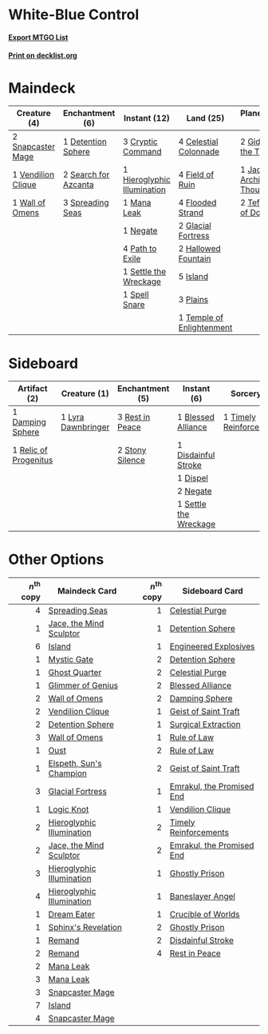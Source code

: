 # White-Blue Control

#### [Export MTGO List](../collection/White-Blue%20Control/White-Blue%20Control.txt)
#### [Print on decklist.org](http://decklist.org/?deckmain=4%09Celestial%20Colonnade%0A3%09Cryptic%20Command%0A1%09Detention%20Sphere%0A4%09Field%20of%20Ruin%0A4%09Flooded%20Strand%0A2%09Gideon%20of%20the%20Trials%0A2%09Glacial%20Fortress%0A2%09Hallowed%20Fountain%0A1%09Hieroglyphic%20Illumination%0A5%09Island%0A1%09Jace,%20Architect%20of%20Thought%0A1%09Mana%20Leak%0A1%09Negate%0A4%09Path%20to%20Exile%0A3%09Plains%0A2%09Search%20for%20Azcanta%0A4%09Serum%20Visions%0A1%09Settle%20the%20Wreckage%0A2%09Snapcaster%20Mage%0A1%09Spell%20Snare%0A3%09Spreading%20Seas%0A2%09Supreme%20Verdict%0A2%09Teferi,%20Hero%20of%20Dominaria%0A1%09Temple%20of%20Enlightenment%0A1%09Timely%20Reinforcements%0A1%09Vendilion%20Clique%0A1%09Wall%20of%20Omens%0A1%09Wrath%20of%20God&deckside=1%09Blessed%20Alliance%0A1%09Damping%20Sphere%0A1%09Disdainful%20Stroke%0A1%09Dispel%0A1%09Lyra%20Dawnbringer%0A2%09Negate%0A1%09Relic%20of%20Progenitus%0A3%09Rest%20in%20Peace%0A1%09Settle%20the%20Wreckage%0A2%09Stony%20Silence%0A1%09Timely%20Reinforcements)
# Maindeck

|                                        Creature (4)                                         |                                        Enchantment (6)                                        |                                             Instant (12)                                             |                                             Land (25)                                              |                                           Planeswalker (5)                                            |                                           Sorcery (8)                                            |
|---------------------------------------------------------------------------------------------|-----------------------------------------------------------------------------------------------|------------------------------------------------------------------------------------------------------|----------------------------------------------------------------------------------------------------|-------------------------------------------------------------------------------------------------------|--------------------------------------------------------------------------------------------------|
|2 [Snapcaster Mage](http://gatherer.wizards.com/Pages/Card/Details.aspx?multiverseid=425875) |1 [Detention Sphere](http://gatherer.wizards.com/Pages/Card/Details.aspx?multiverseid=270356)  |3 [Cryptic Command](http://gatherer.wizards.com/Pages/Card/Details.aspx?multiverseid=370439)          |4 [Celestial Colonnade](http://gatherer.wizards.com/Pages/Card/Details.aspx?multiverseid=177545)    |2 [Gideon of the Trials](http://gatherer.wizards.com/Pages/Card/Details.aspx?multiverseid=426716)      |4 [Serum Visions](http://gatherer.wizards.com/Pages/Card/Details.aspx?multiverseid=425874)        |
|1 [Vendilion Clique](http://gatherer.wizards.com/Pages/Card/Details.aspx?multiverseid=370390)|2 [Search for Azcanta](http://gatherer.wizards.com/Pages/Card/Details.aspx?multiverseid=435226)|1 [Hieroglyphic Illumination](http://gatherer.wizards.com/Pages/Card/Details.aspx?multiverseid=426759)|4 [Field of Ruin](http://gatherer.wizards.com/Pages/Card/Details.aspx?multiverseid=435415)          |1 [Jace, Architect of Thought](http://gatherer.wizards.com/Pages/Card/Details.aspx?multiverseid=380190)|2 [Supreme Verdict](http://gatherer.wizards.com/Pages/Card/Details.aspx?multiverseid=438776)      |
|1 [Wall of Omens](http://gatherer.wizards.com/Pages/Card/Details.aspx?multiverseid=413576)   |3 [Spreading Seas](http://gatherer.wizards.com/Pages/Card/Details.aspx?multiverseid=190405)    |1 [Mana Leak](http://gatherer.wizards.com/Pages/Card/Details.aspx?multiverseid=397773)                |4 [Flooded Strand](http://gatherer.wizards.com/Pages/Card/Details.aspx?multiverseid=405098)         |2 [Teferi, Hero of Dominaria](http://gatherer.wizards.com/Pages/Card/Details.aspx?multiverseid=443095) |1 [Timely Reinforcements](http://gatherer.wizards.com/Pages/Card/Details.aspx?multiverseid=220074)|
|                                                                                             |                                                                                               |1 [Negate](http://gatherer.wizards.com/Pages/Card/Details.aspx?multiverseid=447135)                   |2 [Glacial Fortress](http://gatherer.wizards.com/Pages/Card/Details.aspx?multiverseid=435416)       |                                                                                                       |1 [Wrath of God](http://gatherer.wizards.com/Pages/Card/Details.aspx?multiverseid=4408)           |
|                                                                                             |                                                                                               |4 [Path to Exile](http://gatherer.wizards.com/Pages/Card/Details.aspx?multiverseid=370408)            |2 [Hallowed Fountain](http://gatherer.wizards.com/Pages/Card/Details.aspx?multiverseid=405100)      |                                                                                                       |                                                                                                  |
|                                                                                             |                                                                                               |1 [Settle the Wreckage](http://gatherer.wizards.com/Pages/Card/Details.aspx?multiverseid=435186)      |5 [Island](http://gatherer.wizards.com/Pages/Card/Details.aspx?multiverseid=439602)                 |                                                                                                       |                                                                                                  |
|                                                                                             |                                                                                               |1 [Spell Snare](http://gatherer.wizards.com/Pages/Card/Details.aspx?multiverseid=370447)              |3 [Plains](http://gatherer.wizards.com/Pages/Card/Details.aspx?multiverseid=439601)                 |                                                                                                       |                                                                                                  |
|                                                                                             |                                                                                               |                                                                                                      |1 [Temple of Enlightenment](http://gatherer.wizards.com/Pages/Card/Details.aspx?multiverseid=378535)|                                                                                                       |                                                                                                  |


# Sideboard

|                                          Artifact (2)                                          |                                        Creature (1)                                         |                                     Enchantment (5)                                      |                                          Instant (6)                                           |                                           Sorcery (1)                                            |
|------------------------------------------------------------------------------------------------|---------------------------------------------------------------------------------------------|------------------------------------------------------------------------------------------|------------------------------------------------------------------------------------------------|--------------------------------------------------------------------------------------------------|
|1 [Damping Sphere](http://gatherer.wizards.com/Pages/Card/Details.aspx?multiverseid=443101)     |1 [Lyra Dawnbringer](http://gatherer.wizards.com/Pages/Card/Details.aspx?multiverseid=442914)|3 [Rest in Peace](http://gatherer.wizards.com/Pages/Card/Details.aspx?multiverseid=442021)|1 [Blessed Alliance](http://gatherer.wizards.com/Pages/Card/Details.aspx?multiverseid=414302)   |1 [Timely Reinforcements](http://gatherer.wizards.com/Pages/Card/Details.aspx?multiverseid=220074)|
|1 [Relic of Progenitus](http://gatherer.wizards.com/Pages/Card/Details.aspx?multiverseid=205326)|                                                                                             |2 [Stony Silence](http://gatherer.wizards.com/Pages/Card/Details.aspx?multiverseid=425850)|1 [Disdainful Stroke](http://gatherer.wizards.com/Pages/Card/Details.aspx?multiverseid=446776)  |                                                                                                  |
|                                                                                                |                                                                                             |                                                                                          |1 [Dispel](http://gatherer.wizards.com/Pages/Card/Details.aspx?multiverseid=201562)             |                                                                                                  |
|                                                                                                |                                                                                             |                                                                                          |2 [Negate](http://gatherer.wizards.com/Pages/Card/Details.aspx?multiverseid=447135)             |                                                                                                  |
|                                                                                                |                                                                                             |                                                                                          |1 [Settle the Wreckage](http://gatherer.wizards.com/Pages/Card/Details.aspx?multiverseid=435186)|                                                                                                  |


# Other Options

|*n*<sup>th</sup> copy|                                           Maindeck Card                                            |*n*<sup>th</sup> copy|                                           Sideboard Card                                           |
|--------------------:|----------------------------------------------------------------------------------------------------|--------------------:|----------------------------------------------------------------------------------------------------|
|                    4|[Spreading Seas](http://gatherer.wizards.com/Pages/Card/Details.aspx?multiverseid=190405)           |                    1|[Celestial Purge](http://gatherer.wizards.com/Pages/Card/Details.aspx?multiverseid=397699)          |
|                    1|[Jace, the Mind Sculptor](http://gatherer.wizards.com/Pages/Card/Details.aspx?multiverseid=382979)  |                    1|[Detention Sphere](http://gatherer.wizards.com/Pages/Card/Details.aspx?multiverseid=270356)         |
|                    6|[Island](http://gatherer.wizards.com/Pages/Card/Details.aspx?multiverseid=439602)                   |                    1|[Engineered Explosives](http://gatherer.wizards.com/Pages/Card/Details.aspx?multiverseid=370549)    |
|                    1|[Mystic Gate](http://gatherer.wizards.com/Pages/Card/Details.aspx?multiverseid=409557)              |                    2|[Detention Sphere](http://gatherer.wizards.com/Pages/Card/Details.aspx?multiverseid=270356)         |
|                    1|[Ghost Quarter](http://gatherer.wizards.com/Pages/Card/Details.aspx?multiverseid=430470)            |                    2|[Celestial Purge](http://gatherer.wizards.com/Pages/Card/Details.aspx?multiverseid=397699)          |
|                    1|[Glimmer of Genius](http://gatherer.wizards.com/Pages/Card/Details.aspx?multiverseid=417622)        |                    2|[Blessed Alliance](http://gatherer.wizards.com/Pages/Card/Details.aspx?multiverseid=414302)         |
|                    2|[Wall of Omens](http://gatherer.wizards.com/Pages/Card/Details.aspx?multiverseid=413576)            |                    2|[Damping Sphere](http://gatherer.wizards.com/Pages/Card/Details.aspx?multiverseid=443101)           |
|                    2|[Vendilion Clique](http://gatherer.wizards.com/Pages/Card/Details.aspx?multiverseid=370390)         |                    1|[Geist of Saint Traft](http://gatherer.wizards.com/Pages/Card/Details.aspx?multiverseid=409577)     |
|                    2|[Detention Sphere](http://gatherer.wizards.com/Pages/Card/Details.aspx?multiverseid=270356)         |                    1|[Surgical Extraction](http://gatherer.wizards.com/Pages/Card/Details.aspx?multiverseid=397706)      |
|                    3|[Wall of Omens](http://gatherer.wizards.com/Pages/Card/Details.aspx?multiverseid=413576)            |                    1|[Rule of Law](http://gatherer.wizards.com/Pages/Card/Details.aspx?multiverseid=48112)               |
|                    1|[Oust](http://gatherer.wizards.com/Pages/Card/Details.aspx?multiverseid=401649)                     |                    2|[Rule of Law](http://gatherer.wizards.com/Pages/Card/Details.aspx?multiverseid=48112)               |
|                    1|[Elspeth, Sun's Champion](http://gatherer.wizards.com/Pages/Card/Details.aspx?multiverseid=394361)  |                    2|[Geist of Saint Traft](http://gatherer.wizards.com/Pages/Card/Details.aspx?multiverseid=409577)     |
|                    3|[Glacial Fortress](http://gatherer.wizards.com/Pages/Card/Details.aspx?multiverseid=435416)         |                    1|[Emrakul, the Promised End](http://gatherer.wizards.com/Pages/Card/Details.aspx?multiverseid=414295)|
|                    1|[Logic Knot](http://gatherer.wizards.com/Pages/Card/Details.aspx?multiverseid=370529)               |                    1|[Vendilion Clique](http://gatherer.wizards.com/Pages/Card/Details.aspx?multiverseid=370390)         |
|                    2|[Hieroglyphic Illumination](http://gatherer.wizards.com/Pages/Card/Details.aspx?multiverseid=426759)|                    2|[Timely Reinforcements](http://gatherer.wizards.com/Pages/Card/Details.aspx?multiverseid=220074)    |
|                    2|[Jace, the Mind Sculptor](http://gatherer.wizards.com/Pages/Card/Details.aspx?multiverseid=382979)  |                    2|[Emrakul, the Promised End](http://gatherer.wizards.com/Pages/Card/Details.aspx?multiverseid=414295)|
|                    3|[Hieroglyphic Illumination](http://gatherer.wizards.com/Pages/Card/Details.aspx?multiverseid=426759)|                    1|[Ghostly Prison](http://gatherer.wizards.com/Pages/Card/Details.aspx?multiverseid=423432)           |
|                    4|[Hieroglyphic Illumination](http://gatherer.wizards.com/Pages/Card/Details.aspx?multiverseid=426759)|                    1|[Baneslayer Angel](http://gatherer.wizards.com/Pages/Card/Details.aspx?multiverseid=401633)         |
|                    1|[Dream Eater](http://gatherer.wizards.com/Pages/Card/Details.aspx?multiverseid=452788)              |                    1|[Crucible of Worlds](http://gatherer.wizards.com/Pages/Card/Details.aspx?multiverseid=420598)       |
|                    1|[Sphinx's Revelation](http://gatherer.wizards.com/Pages/Card/Details.aspx?multiverseid=426012)      |                    2|[Ghostly Prison](http://gatherer.wizards.com/Pages/Card/Details.aspx?multiverseid=423432)           |
|                    1|[Remand](http://gatherer.wizards.com/Pages/Card/Details.aspx?multiverseid=397881)                   |                    2|[Disdainful Stroke](http://gatherer.wizards.com/Pages/Card/Details.aspx?multiverseid=446776)        |
|                    2|[Remand](http://gatherer.wizards.com/Pages/Card/Details.aspx?multiverseid=397881)                   |                    4|[Rest in Peace](http://gatherer.wizards.com/Pages/Card/Details.aspx?multiverseid=442021)            |
|                    2|[Mana Leak](http://gatherer.wizards.com/Pages/Card/Details.aspx?multiverseid=397773)                |                     |                                                                                                    |
|                    3|[Mana Leak](http://gatherer.wizards.com/Pages/Card/Details.aspx?multiverseid=397773)                |                     |                                                                                                    |
|                    3|[Snapcaster Mage](http://gatherer.wizards.com/Pages/Card/Details.aspx?multiverseid=425875)          |                     |                                                                                                    |
|                    7|[Island](http://gatherer.wizards.com/Pages/Card/Details.aspx?multiverseid=439602)                   |                     |                                                                                                    |
|                    4|[Snapcaster Mage](http://gatherer.wizards.com/Pages/Card/Details.aspx?multiverseid=425875)          |                     |                                                                                                    |

